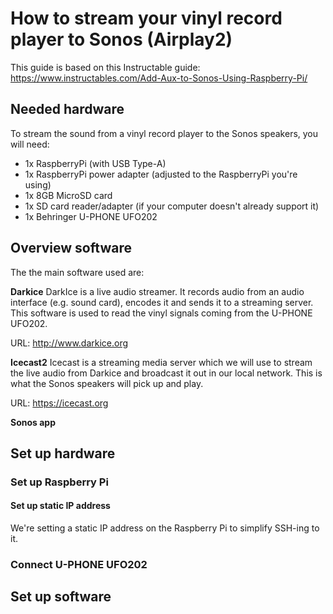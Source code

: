 # How to stream your vinyl record player to Sonos (Airplay2)
This guide is based on this Instructable guide: https://www.instructables.com/Add-Aux-to-Sonos-Using-Raspberry-Pi/

## Needed hardware
To stream the sound from a vinyl record player to the Sonos speakers, you will need:

* 1x RaspberryPi (with USB Type-A)
* 1x RaspberryPi power adapter (adjusted to the RaspberryPi you're using)
* 1x 8GB MicroSD card
* 1x SD card reader/adapter (if your computer doesn't already support it)
* 1x Behringer U-PHONE UFO202

## Overview software
The the main software used are:

**Darkice**
DarkIce is a live audio streamer. It records audio from an audio interface (e.g. sound card), 
encodes it and sends it to a streaming server. This software is used to read the vinyl signals 
coming from the U-PHONE UFO202.

URL: http://www.darkice.org

**Icecast2**
Icecast is a streaming media server which we will use to stream the live audio from Darkice and 
broadcast it out in our local network. This is what the Sonos speakers will pick up and play.

URL: https://icecast.org

**Sonos app**


## Set up hardware

### Set up Raspberry Pi

#### Set up static IP address
We're setting a static IP address on the Raspberry Pi to simplify SSH-ing to it.

### Connect U-PHONE UFO202

## Set up software


